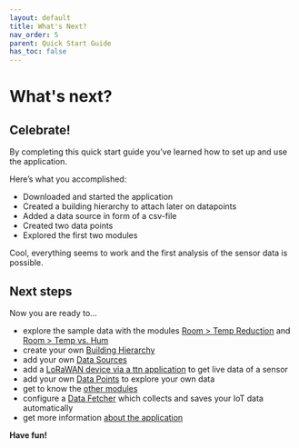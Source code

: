 ```yaml
---
layout: default
title: What's Next?
nav_order: 5
parent: Quick Start Guide
has_toc: false
---
```


# What's next?
## Celebrate!
By completing this quick start guide you’ve learned how to set up and use the application.

Here’s what you accomplished:
- Downloaded and started the application
- Created a building hierarchy to attach later on datapoints
- Added a data source in form of a csv-file
- Created two data points
- Explored the first two modules

Cool, everything seems to work and the first analysis of the sensor data is possible. 


## Next steps
Now you are ready to...
- explore the sample data with the modules  [Room > Temp Reduction](https://hslu-ige-laes.github.io/lcm/docs/modules/roomTempReduction) and [Room > Temp vs. Hum](https://hslu-ige-laes.github.io/lcm/docs/modules/roomTempHum)
- create your own [Building Hierarchy](https://hslu-ige-laes.github.io/lcm/docs/settings/bldgHierarchy/)
- add your own [Data Sources](https://hslu-ige-laes.github.io/lcm/docs/settings/dataSources/) 
- add a [LoRaWAN device via a ttn application](https://hslu-ige-laes.github.io/lcm/docs/settings/dataSources/#the-things-network-ttn-applications) to get live data of a sensor
- add your own [Data Points](https://hslu-ige-laes.github.io/lcm/docs/settings/dataPoints/) to explore your own data
- get to know the [other modules](https://hslu-ige-laes.github.io/lcm/docs/modules)
- configure a [Data Fetcher](https://hslu-ige-laes.github.io/lcm/docs/installation/dataFetcher/) which collects and saves your IoT data automatically
- get more information [about the application](https://hslu-ige-laes.github.io/lcm/docs/about)

**Have fun!**



